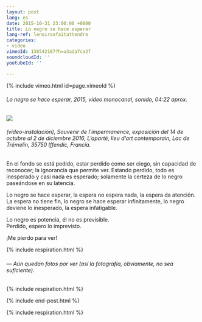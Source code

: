 ```yaml
---
layout: post
lang: es
date: 2015-10-31 23:00:00 +0000
title: Lo negro se hace esperar
lang-ref: lenoirsefaitattendre
categories:
- video
vimeoId: 138542187?h=a3ada7ca2f
soundcloudId: ''
youtubeId: ''

---
```

{% include vimeo.html id=page.vimeoId %}

###### _Lo negro se hace esperar_, 2015, video monocanal, sonido, 04:22 aprox.

![](/mepierdoparaver/imgs/lnsfa-expo-2-up.jpg)

###### (video-instalación), _Souvenir de l'impermanence_, exposición del 14 de octubre al 2 de diciembre 2016, L’aparté, lieu d’art contemporain, Lac de Trémelin, 35750 Iffendic, Francia.

En el fondo se está pedido, estar perdido como ser ciego, sin capacidad de reconocer; la ignorancia que permite ver. Estando perdido, todo es inesperado y casi nada es esperado; solamente la certeza de lo negro paseándose en su latencia.

Lo negro se hace esperar, la espera no espera nada, la espera da atención. La espera no tiene fin, lo negro se hace esperar infinitamente, lo negro deviene lo inesperado, la espera infatigable.

Lo negro es potencia, él no es previsible.  
Perdido, espero lo imprevisto.

¡Me pierdo para ver!

{% include respiration.html %}

###### — _Aún quedan fotos por ver (así la fotografía, obviamente, no sea suficiente)._

{% include respiration.html %}

{% include end-post.html %}

{% include respiration.html %}